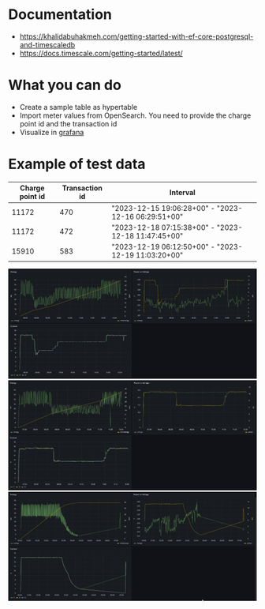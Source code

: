 ﻿# Documentation
* https://khalidabuhakmeh.com/getting-started-with-ef-core-postgresql-and-timescaledb  
* https://docs.timescale.com/getting-started/latest/

# What you can do
* Create a sample table as hypertable
* Import meter values from OpenSearch. You need to provide the charge point id and the transaction id
* Visualize in [grafana](http://localhost:3000)

# Example of test data
| Charge point id | Transaction id | Interval                                            |
| --------------- | -------------- |---------------------------------------------------- |
| 11172           | 470            | "2023-12-15 19:06:28+00" - "2023-12-16 06:29:51+00" |
| 11172           | 472            | "2023-12-18 07:15:38+00" - "2023-12-18 11:47:45+00" |
| 15910           | 583            | "2023-12-19 06:12:50+00" - "2023-12-19 11:03:20+00" |

![](/TimeSeriesPoc/assets/1.png)
![](/TimeSeriesPoc/assets/2.png)
![](/TimeSeriesPoc/assets/3.png)